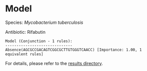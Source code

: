 
# Model

Species: *Mycobacterium tuberculosis*

Antibiotic: Rifabutin

```
Model (Conjunction - 1 rules):
------------------------------
Absence(AGCGCCGACAGTCGGCGCTTGTGGGTCAACC) [Importance: 1.00, 1 equivalent rules]

```

For details, please refer to the [results directory](../../../../../results/scm_b/mycobacterium%20tuberculosis/rifabutin/repeat_6/).

